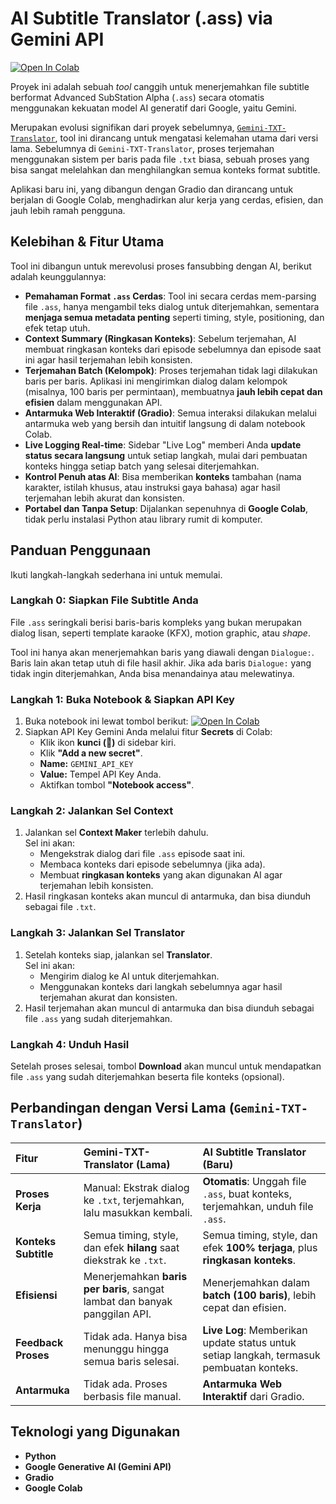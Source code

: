 # AI Subtitle Translator (.ass) via Gemini API

[![Open In Colab](https://colab.research.google.com/assets/colab-badge.svg)](https://colab.research.google.com/github/rafiq8k-moga/Gemini-AI-Subtitle-Translator/blob/main/Subtitle_ass_Translator.ipynb)

Proyek ini adalah sebuah *tool* canggih untuk menerjemahkan file subtitle berformat Advanced SubStation Alpha (`.ass`) secara otomatis menggunakan kekuatan model AI generatif dari Google, yaitu Gemini.

Merupakan evolusi signifikan dari proyek sebelumnya, [`Gemini-TXT-Translator`](https://www.google.com/search?q=%5Bhttps://github.com/rafiq8k-moga/Gemini-TXT-Translator%5D\(https://github.com/rafiq8k-moga/Gemini-TXT-Translator\)), tool ini dirancang untuk mengatasi kelemahan utama dari versi lama. Sebelumnya di `Gemini-TXT-Translator`, proses terjemahan menggunakan sistem per baris pada file `.txt` biasa, sebuah proses yang bisa sangat melelahkan dan menghilangkan semua konteks format subtitle.

Aplikasi baru ini, yang dibangun dengan Gradio dan dirancang untuk berjalan di Google Colab, menghadirkan alur kerja yang cerdas, efisien, dan jauh lebih ramah pengguna.

## Kelebihan & Fitur Utama

Tool ini dibangun untuk merevolusi proses fansubbing dengan AI, berikut adalah keunggulannya:

  * **Pemahaman Format `.ass` Cerdas**: Tool ini secara cerdas mem-parsing file `.ass`, hanya mengambil teks dialog untuk diterjemahkan, sementara **menjaga semua metadata penting** seperti timing, style, positioning, dan efek tetap utuh.
  * **Context Summary (Ringkasan Konteks)**: Sebelum terjemahan, AI membuat ringkasan konteks dari episode sebelumnya dan episode saat ini agar hasil terjemahan lebih konsisten.
  * **Terjemahan Batch (Kelompok)**: Proses terjemahan tidak lagi dilakukan baris per baris. Aplikasi ini mengirimkan dialog dalam kelompok (misalnya, 100 baris per permintaan), membuatnya **jauh lebih cepat dan efisien** dalam menggunakan API.
  * **Antarmuka Web Interaktif (Gradio)**: Semua interaksi dilakukan melalui antarmuka web yang bersih dan intuitif langsung di dalam notebook Colab.
  * **Live Logging Real-time**: Sidebar "Live Log" memberi Anda **update status secara langsung** untuk setiap langkah, mulai dari pembuatan konteks hingga setiap batch yang selesai diterjemahkan.
  * **Kontrol Penuh atas AI**: Bisa memberikan **konteks** tambahan (nama karakter, istilah khusus, atau instruksi gaya bahasa) agar hasil terjemahan lebih akurat dan konsisten.
  * **Portabel dan Tanpa Setup**: Dijalankan sepenuhnya di **Google Colab**, tidak perlu instalasi Python atau library rumit di komputer.

## Panduan Penggunaan

Ikuti langkah-langkah sederhana ini untuk memulai.

### Langkah 0: Siapkan File Subtitle Anda

File `.ass` seringkali berisi baris-baris kompleks yang bukan merupakan dialog lisan, seperti template karaoke (KFX), motion graphic, atau *shape*.

Tool ini hanya akan menerjemahkan baris yang diawali dengan `Dialogue:`. Baris lain akan tetap utuh di file hasil akhir. Jika ada baris `Dialogue:` yang tidak ingin diterjemahkan, Anda bisa menandainya atau melewatinya.

### Langkah 1: Buka Notebook & Siapkan API Key

1. Buka notebook ini lewat tombol berikut: [![Open In Colab](https://colab.research.google.com/assets/colab-badge.svg)](https://colab.research.google.com/github/rafiq8k-moga/Gemini-AI-Subtitle-Translator/blob/main/Subtitle_ass_Translator.ipynb)
2. Siapkan API Key Gemini Anda melalui fitur **Secrets** di Colab:
   * Klik ikon **kunci (🔑)** di sidebar kiri.
   * Klik **"Add a new secret"**.
   * **Name:** `GEMINI_API_KEY`
   * **Value:** Tempel API Key Anda.
   * Aktifkan tombol **"Notebook access"**.

### Langkah 2: Jalankan Sel Context

1. Jalankan sel **Context Maker** terlebih dahulu.  
   Sel ini akan:
   * Mengekstrak dialog dari file `.ass` episode saat ini.
   * Membaca konteks dari episode sebelumnya (jika ada).
   * Membuat **ringkasan konteks** yang akan digunakan AI agar terjemahan lebih konsisten.
2. Hasil ringkasan konteks akan muncul di antarmuka, dan bisa diunduh sebagai file `.txt`.

### Langkah 3: Jalankan Sel Translator

1. Setelah konteks siap, jalankan sel **Translator**.  
   Sel ini akan:
   * Mengirim dialog ke AI untuk diterjemahkan.
   * Menggunakan konteks dari langkah sebelumnya agar hasil terjemahan akurat dan konsisten.
2. Hasil terjemahan akan muncul di antarmuka dan bisa diunduh sebagai file `.ass` yang sudah diterjemahkan.

### Langkah 4: Unduh Hasil

Setelah proses selesai, tombol **Download** akan muncul untuk mendapatkan file `.ass` yang sudah diterjemahkan beserta file konteks (opsional).

## Perbandingan dengan Versi Lama (`Gemini-TXT-Translator`)

| Fitur                 | Gemini-TXT-Translator (Lama)                                             | AI Subtitle Translator (Baru)                                                              |
| :-------------------- | :----------------------------------------------------------------------- | :----------------------------------------------------------------------------------------- |
| **Proses Kerja** | Manual: Ekstrak dialog ke `.txt`, terjemahkan, lalu masukkan kembali.      | **Otomatis**: Unggah file `.ass`, buat konteks, terjemahkan, unduh file `.ass`.            |
| **Konteks Subtitle** | Semua timing, style, dan efek **hilang** saat diekstrak ke `.txt`.         | Semua timing, style, dan efek **100% terjaga**, plus **ringkasan konteks**.                |
| **Efisiensi** | Menerjemahkan **baris per baris**, sangat lambat dan banyak panggilan API. | Menerjemahkan dalam **batch (100 baris)**, lebih cepat dan efisien.                        |
| **Feedback Proses** | Tidak ada. Hanya bisa menunggu hingga semua baris selesai.                | **Live Log**: Memberikan update status untuk setiap langkah, termasuk pembuatan konteks.  |
| **Antarmuka** | Tidak ada. Proses berbasis file manual.                                  | **Antarmuka Web Interaktif** dari Gradio.                                                  |

## Teknologi yang Digunakan

  * **Python**
  * **Google Generative AI (Gemini API)**
  * **Gradio**
  * **Google Colab**
